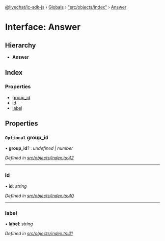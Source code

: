 [@livechat/lc-sdk-js](../README.md) › [Globals](../globals.md) › ["src/objects/index"](../modules/_src_objects_index_.md) › [Answer](_src_objects_index_.answer.md)

# Interface: Answer

## Hierarchy

* **Answer**

## Index

### Properties

* [group_id](_src_objects_index_.answer.md#optional-group_id)
* [id](_src_objects_index_.answer.md#id)
* [label](_src_objects_index_.answer.md#label)

## Properties

### `Optional` group_id

• **group_id**? : *undefined | number*

*Defined in [src/objects/index.ts:42](https://github.com/livechat/lc-sdk-js/blob/d0a32c0/src/objects/index.ts#L42)*

___

###  id

• **id**: *string*

*Defined in [src/objects/index.ts:40](https://github.com/livechat/lc-sdk-js/blob/d0a32c0/src/objects/index.ts#L40)*

___

###  label

• **label**: *string*

*Defined in [src/objects/index.ts:41](https://github.com/livechat/lc-sdk-js/blob/d0a32c0/src/objects/index.ts#L41)*
